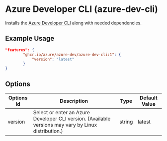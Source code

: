 # Azure Developer CLI (azure-dev-cli)

Installs the [Azure Developer CLI](https://github.com/Azure/azure-dev) along with needed dependencies.

## Example Usage

```json
"features": {
        "ghcr.io/azure/azure-dev/azure-dev-cli:1": {
            "version": "latest"
        }
}
```

## Options

| Options Id | Description | Type | Default Value |
|-----|-----|-----|-----|
| version | Select or enter an Azure Developer CLI version. (Available versions may vary by Linux distribution.) | string | latest |